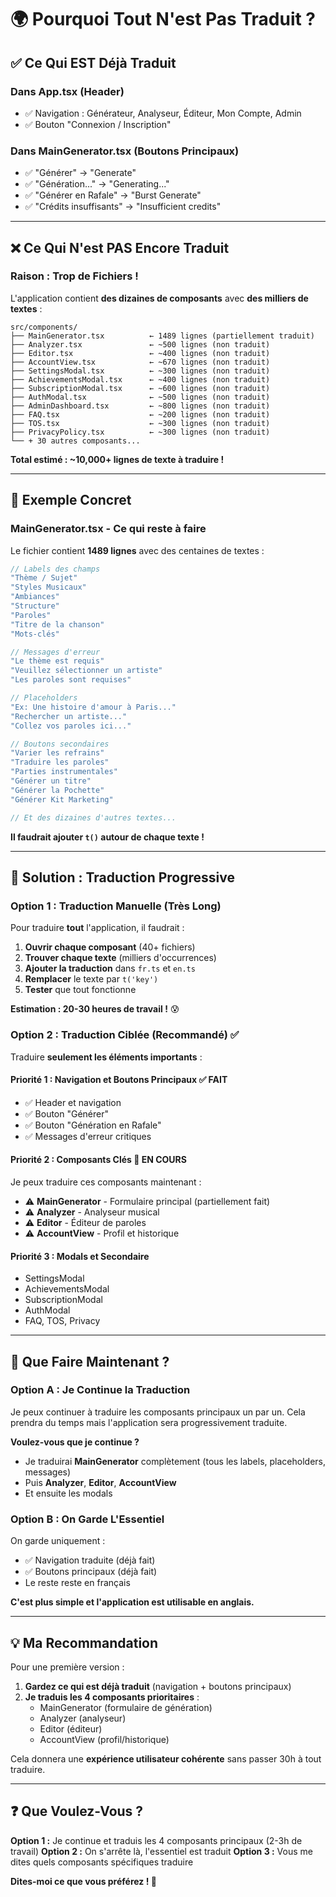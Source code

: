 # 🌍 Pourquoi Tout N'est Pas Traduit ?

## ✅ **Ce Qui EST Déjà Traduit**

### **Dans App.tsx (Header)**
- ✅ Navigation : Générateur, Analyseur, Éditeur, Mon Compte, Admin
- ✅ Bouton "Connexion / Inscription"

### **Dans MainGenerator.tsx (Boutons Principaux)**
- ✅ "Générer" → "Generate"
- ✅ "Génération..." → "Generating..."
- ✅ "Générer en Rafale" → "Burst Generate"
- ✅ "Crédits insuffisants" → "Insufficient credits"

---

## ❌ **Ce Qui N'est PAS Encore Traduit**

### **Raison : Trop de Fichiers !**

L'application contient **des dizaines de composants** avec **des milliers de textes** :

```
src/components/
├── MainGenerator.tsx          ← 1489 lignes (partiellement traduit)
├── Analyzer.tsx               ← ~500 lignes (non traduit)
├── Editor.tsx                 ← ~400 lignes (non traduit)
├── AccountView.tsx            ← ~670 lignes (non traduit)
├── SettingsModal.tsx          ← ~300 lignes (non traduit)
├── AchievementsModal.tsx      ← ~400 lignes (non traduit)
├── SubscriptionModal.tsx      ← ~600 lignes (non traduit)
├── AuthModal.tsx              ← ~500 lignes (non traduit)
├── AdminDashboard.tsx         ← ~800 lignes (non traduit)
├── FAQ.tsx                    ← ~200 lignes (non traduit)
├── TOS.tsx                    ← ~300 lignes (non traduit)
├── PrivacyPolicy.tsx          ← ~300 lignes (non traduit)
└── + 30 autres composants...
```

**Total estimé : ~10,000+ lignes de texte à traduire !**

---

## 🔧 **Exemple Concret**

### **MainGenerator.tsx - Ce qui reste à faire**

Le fichier contient **1489 lignes** avec des centaines de textes :

```typescript
// Labels des champs
"Thème / Sujet"
"Styles Musicaux"
"Ambiances"
"Structure"
"Paroles"
"Titre de la chanson"
"Mots-clés"

// Messages d'erreur
"Le thème est requis"
"Veuillez sélectionner un artiste"
"Les paroles sont requises"

// Placeholders
"Ex: Une histoire d'amour à Paris..."
"Rechercher un artiste..."
"Collez vos paroles ici..."

// Boutons secondaires
"Varier les refrains"
"Traduire les paroles"
"Parties instrumentales"
"Générer un titre"
"Générer la Pochette"
"Générer Kit Marketing"

// Et des dizaines d'autres textes...
```

**Il faudrait ajouter `t()` autour de chaque texte !**

---

## 🎯 **Solution : Traduction Progressive**

### **Option 1 : Traduction Manuelle (Très Long)**
Pour traduire **tout** l'application, il faudrait :

1. **Ouvrir chaque composant** (40+ fichiers)
2. **Trouver chaque texte** (milliers d'occurrences)
3. **Ajouter la traduction** dans `fr.ts` et `en.ts`
4. **Remplacer** le texte par `t('key')`
5. **Tester** que tout fonctionne

**Estimation : 20-30 heures de travail !** 😰

### **Option 2 : Traduction Ciblée (Recommandé) ✅**
Traduire **seulement les éléments importants** :

#### **Priorité 1 : Navigation et Boutons Principaux** ✅ FAIT
- ✅ Header et navigation
- ✅ Bouton "Générer"
- ✅ Bouton "Génération en Rafale"
- ✅ Messages d'erreur critiques

#### **Priorité 2 : Composants Clés** 🔄 EN COURS
Je peux traduire ces composants maintenant :
- ⚠️ **MainGenerator** - Formulaire principal (partiellement fait)
- ⚠️ **Analyzer** - Analyseur musical
- ⚠️ **Editor** - Éditeur de paroles
- ⚠️ **AccountView** - Profil et historique

#### **Priorité 3 : Modals et Secondaire**
- SettingsModal
- AchievementsModal  
- SubscriptionModal
- AuthModal
- FAQ, TOS, Privacy

---

## 🚀 **Que Faire Maintenant ?**

### **Option A : Je Continue la Traduction**
Je peux continuer à traduire les composants principaux un par un. Cela prendra du temps mais l'application sera progressivement traduite.

**Voulez-vous que je continue ?**
- Je traduirai **MainGenerator** complètement (tous les labels, placeholders, messages)
- Puis **Analyzer**, **Editor**, **AccountView**
- Et ensuite les modals

### **Option B : On Garde L'Essentiel**
On garde uniquement :
- ✅ Navigation traduite (déjà fait)
- ✅ Boutons principaux (déjà fait)
- Le reste reste en français

**C'est plus simple et l'application est utilisable en anglais.**

---

## 💡 **Ma Recommandation**

Pour une première version :
1. **Gardez ce qui est déjà traduit** (navigation + boutons principaux)
2. **Je traduis les 4 composants prioritaires** :
   - MainGenerator (formulaire de génération)
   - Analyzer (analyseur)
   - Editor (éditeur)
   - AccountView (profil/historique)

Cela donnera une **expérience utilisateur cohérente** sans passer 30h à tout traduire.

---

## ❓ **Que Voulez-Vous ?**

**Option 1 :** Je continue et traduis les 4 composants principaux (2-3h de travail)
**Option 2 :** On s'arrête là, l'essentiel est traduit
**Option 3 :** Vous me dites quels composants spécifiques traduire

**Dites-moi ce que vous préférez ! 🎯**



